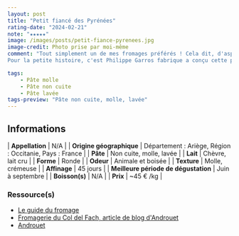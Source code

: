 ```yaml
---
layout: post
title: "Petit fiancé des Pyrénées"
rating-date: "2024-02-21"
note: "★★★★★"
image: /images/posts/petit-fiance-pyrenees.jpg
image-credit: Photo prise par moi-même
comment: "Tout simplement un de mes fromages préférés ! Cela dit, d'aspect il reprend  la forme du Reblochon avec une pâte lavée aux couleurs orangées. En bouche il est plus puissant, offrant des saveurs caprines équilibrées et parfumées de notes florales, de paille et de noisettes. Il est également plus crémeux, l'équilibre entre la pâte onctueuse et la croûte plus prononcée est un délice pour les papilles. À l'odeur, il offre des senteurs animales et boisées, assez puissantes.<br><br>
Pour la petite histoire, c'est Philippe Garros fabrique a conçu cette pépite dans les Pyrénées ariégeoises, sous le Col del Fach en hommage à sa femme Marie-Suzanne. Ils sont maintenant tous les deux fromagers et j'ai pour objectif de goûter tous leurs fromages !"

tags:
    - Pâte molle
    - Pâte non cuite
    - Pâte lavée
tags-preview: "Pâte non cuite, molle, lavée"
---
```


## Informations

| **Appellation** | N/A |
| **Origine géographique** | Département : Ariège, Région : Occitanie, Pays : France   |
| **Pâte** | Non cuite, molle, lavée |
| **Lait** | Chèvre, lait cru |
| **Forme** | Ronde |
| **Odeur** | Animale et boisée |
| **Texture** | Molle, crémeuse |
| **Affinage** | 45 jours |
| **Meilleure période de dégustation** | Juin à septembre |
| **Boisson(s)** | N/A |
| **Prix** | ~45 € /kg |

### Ressource(s)
* [Le guide du fromage](https://www.leguidedufromage.com/le-petit-fiance-des-pyrenees-io590.html)
* [Fromagerie du Col del Fach, article de blog d'Androuet](https://androuet.com/producteur-androuet-details.php?id=7)
* [Androuet](https://androuet.com/fianc%C3%A9-des-pyr%C3%A9n%C3%A9es-62.html)